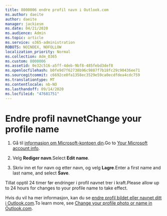 ```yaml
---
title: 8000006 endre profil navn i Outlook.com
ms.author: daeite
author: daeite
manager: jackiesm
ms.date: 04/21/2020
ms.audience: Admin
ms.topic: article
ms.service: o365-administration
ROBOTS: NOINDEX, NOFOLLOW
localization_priority: Normal
ms.collection: Adm_O365
ms.custom: 8000006
ms.assetid: 0e32c516-a5ff-4deb-9bf8-485febd3def8
ms.openlocfilehash: b0fe9d7f62738b96c9887f7b18fc29c90436ee71
ms.sourcegitcommit: c6692ce0fa1358ec3529e59ca0ecdfdea4cdc759
ms.translationtype: MT
ms.contentlocale: nb-NO
ms.lasthandoff: 09/14/2020
ms.locfileid: "47681751"
---
```

# <a name="change-your-profile-name"></a><span data-ttu-id="0911a-102">Endre profil navnet</span><span class="sxs-lookup"><span data-stu-id="0911a-102">Change your profile name</span></span>

1. <span data-ttu-id="0911a-103">Gå til [informasjon om Microsoft-kontoen din](https://go.microsoft.com/fwlink/p/?linkid=860841).</span><span class="sxs-lookup"><span data-stu-id="0911a-103">Go to [Your Microsoft account info](https://go.microsoft.com/fwlink/p/?linkid=860841).</span></span>
    
2. <span data-ttu-id="0911a-104">Velg **Rediger navn**.</span><span class="sxs-lookup"><span data-stu-id="0911a-104">Select **Edit name**.</span></span> 
    
3. <span data-ttu-id="0911a-105">Skriv inn et for navn og etter navn, og velg **Lagre**.</span><span class="sxs-lookup"><span data-stu-id="0911a-105">Enter a first name and last name, and select **Save**.</span></span> 
    
<span data-ttu-id="0911a-106">Tillat opptil 24 timer før endringer i profil navnet trer i kraft.</span><span class="sxs-lookup"><span data-stu-id="0911a-106">Please allow up to 24 hours for changes to your profile name to take effect.</span></span>
  
<span data-ttu-id="0911a-107">Hvis du vil ha mer informasjon, kan du se [endre profil bildet eller navnet ditt i Outlook.com](https://go.microsoft.com/fwlink/?linkid=873110).</span><span class="sxs-lookup"><span data-stu-id="0911a-107">To learn more, see [Change your profile photo or name in Outlook.com](https://go.microsoft.com/fwlink/?linkid=873110).</span></span>
  

